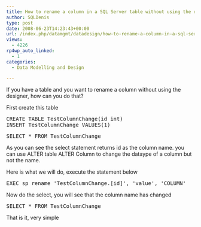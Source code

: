 ```yaml
---
title: How to rename a column in a SQL Server table without using the designer
author: SQLDenis
type: post
date: 2008-06-23T14:23:43+00:00
url: /index.php/datamgmt/datadesign/how-to-rename-a-column-in-a-sql-server-t/
views:
  - 4226
rp4wp_auto_linked:
  - 1
categories:
  - Data Modelling and Design

---
```

If you have a table and you want to rename a column without using the designer, how can you do that? 

First create this table 

<pre>CREATE TABLE TestColumnChange(id int) 
INSERT TestColumnChange VALUES(1) </pre>

<pre>SELECT * FROM TestColumnChange </pre>

As you can see the select statement returns id as the column name. you can use ALTER table ALTER Column to change the dataype of a column but not the name. 

Here is what we will do, execute the statement below 

<pre>EXEC sp_rename 'TestColumnChange.[id]', 'value', 'COLUMN' </pre>

Now do the select, you will see that the column name has changed 

<pre>SELECT * FROM TestColumnChange </pre>

That is it, very simple